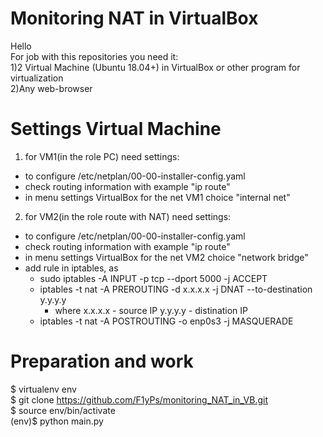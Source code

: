 # Monitoring NAT in VirtualBox 
Hello    
For job with this repositories you need it:    
1)2 Virtual Machine (Ubuntu 18.04+) in VirtualBox or other program for virtualization    
2)Any web-browser
# Settings Virtual Machine
1. for VM1(in the role PC) need settings:
- to configure /etc/netplan/00-00-installer-config.yaml    
- check routing information with example "ip route"   
- in menu settings VirtualBox for the net VM1 choice "internal net"
2. for VM2(in the role route with NAT) need settings:
- to configure /etc/netplan/00-00-installer-config.yaml    
- check routing information with example "ip route"    
- in menu settings VirtualBox for the net VM2 choice "network bridge"    
- add rule in iptables, as    
    + sudo iptables -A INPUT -p tcp --dport 5000 -j ACCEPT    
    + iptables -t nat -A PREROUTING -d x.x.x.x -j DNAT --to-destination y.y.y.y    
        +  where x.x.x.x - source IP y.y.y.y - distination IP    
    + iptables -t nat -A POSTROUTING -o enp0s3 -j MASQUERADE    
# Preparation and work       
$ virtualenv env    
$ git clone https://github.com/F1yPs/monitoring_NAT_in_VB.git    
$ source env/bin/activate    
(env)$ python main.py
